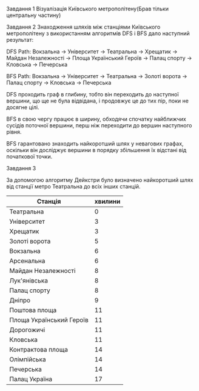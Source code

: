 Завдання 1
Візуалізація Київського метрополітену(Брав тільки центральну частину)

Завдання 2
Знаходження шляхів між станціями Київського метрополітену з використанням алгоритмів DFS і BFS дало наступний результат:

DFS Path:
Вокзальна → Університет → Театральна → Хрещатик → Майдан Незалежності → Площа Український Героїв → Палац спорту → Кловська → Печерська

BFS Path:
Вокзальна → Університет → Театральна → Золоті ворота → Палац спорту → Кловська → Печерська

DFS проходить граф в глибину, тобто він переходить до наступної вершини, що ще не була відвідана, і продовжує це до тих пір, поки не досягне цілі.

BFS в свою чергу працює в ширину, обходячи спочатку найближчих сусідів поточної вершини, перш ніж переходити до вершин наступного рівня.

BFS гарантовано знаходить найкоротший шлях у невагових графах, оскільки він досліджує вершини в порядку збільшення їх відстані від початкової точки.

Завдання 3

За допомогою алгоритму Дейкстри було визначено найкоротший шлях від станції метро Театральна до всіх інших станцій.

| Станція                  | хвилини |
|--------------------------|---------|
| Театральна               | 0       |
| Університет              | 3       |
| Хрещатик                 | 3       |
| Золоті ворота            | 5       |
| Вокзальна                | 6       |
| Арсенальна               | 6       |
| Майдан Незалежності      | 8       |
| Лук'янівська             | 8       |
| Палац спорту             | 8       |
| Дніпро                   | 9       |
| Поштова площа            | 11      |
| Площа Український Героїв | 11      |
| Дорогожичі               | 11      |
| Кловська                 | 11      |
| Контрактова площа        | 14      |
| Олімпійська              | 14      |
| Печерська                | 14      |
| Палац Україна            | 17      |